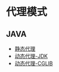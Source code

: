 # 代理模式

## JAVA

- [静态代理](https://github.com/pojozhang/playground/blob/master/solutions/java/src/main/java/playground/design/proxy/StaticProxy.java)
- [动态代理-JDK](https://github.com/pojozhang/playground/blob/master/solutions/java/src/main/java/playground/design/proxy/JDKDynamicProxy.java)
- [动态代理-CGLIB](https://github.com/pojozhang/playground/blob/master/solutions/java/src/main/java/playground/design/proxy/CglibDynamicProxy.java)
